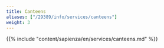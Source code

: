 ```yaml
---
title: Canteens
aliases: ["/29389/info/services/canteens"]
weight: 3
---
```


{{% include "content/sapienza/en/services/canteens.md" %}}
